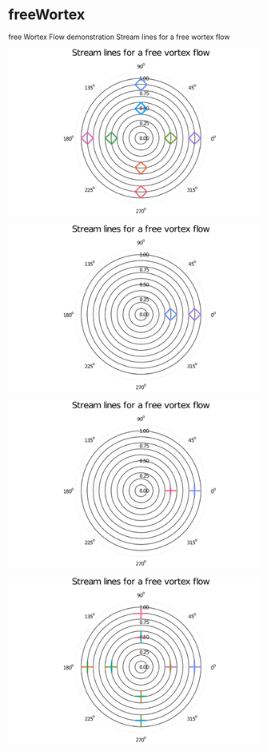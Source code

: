 # freeWortex
free Wortex Flow demonstration
Stream lines for a free wortex flow

![pic2](/ResultSquareElementMultiple.gif)

![pic3](/ResultSquareElement.gif)

![pic4](/ResultCrossElement2.gif)

![pic4](/ResultCrossElement1.gif)
